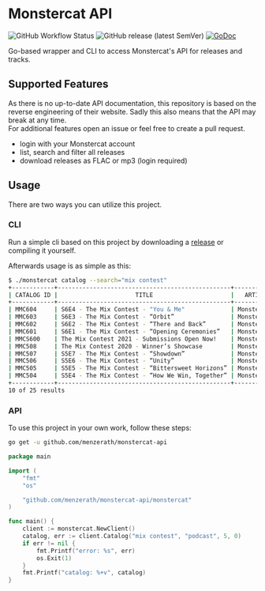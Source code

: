 # Monstercat API

![GitHub Workflow Status](https://img.shields.io/github/workflow/status/menzerath/monstercat-api/go)
![GitHub release (latest SemVer)](https://img.shields.io/github/v/release/menzerath/monstercat-api)
[![GoDoc](https://img.shields.io/static/v1?label=godoc&message=reference&color=blue)](https://pkg.go.dev/github.com/menzerath/monstercat-api/monstercat?tab=doc)

Go-based wrapper and CLI to access Monstercat's API for releases and tracks.

## Supported Features

As there is no up-to-date API documentation, this repository is based on the reverse engineering of their website.
Sadly this also means that the API may break at any time.  
For additional features open an issue or feel free to create a pull request.

* login with your Monstercat account
* list, search and filter all releases
* download releases as FLAC or mp3 (login required)

## Usage

There are two ways you can utilize this project.

### CLI

Run a simple cli based on this project by downloading a [release](https://github.com/menzerath/monstercat-api/releases) or compiling it yourself.

Afterwards usage is as simple as this:

```bash
$ ./monstercat catalog --search="mix contest"
+------------+-------------------------------------------------+------------+---------+--------------+
| CATALOG ID |                      TITLE                      |   ARTIST   |  TYPE   | RELEASE DATE |
+------------+-------------------------------------------------+------------+---------+--------------+
| MMC604     | S6E4 - The Mix Contest - "You & Me"             | Monstercat | Podcast | 2021-08-11   |
| MMC603     | S6E3 - The Mix Contest - “Orbit”                | Monstercat | Podcast | 2021-08-04   |
| MMC602     | S6E2 - The Mix Contest - “There and Back”       | Monstercat | Podcast | 2021-07-28   |
| MMC601     | S6E1 - The Mix Contest - “Opening Ceremonies”   | Monstercat | Podcast | 2021-07-21   |
| MMCS600    | The Mix Contest 2021 - Submissions Open Now!    | Monstercat | Podcast | 2021-05-19   |
| MMC508     | The Mix Contest 2020 - Winner’s Showcase        | Monstercat | Podcast | 2020-09-23   |
| MMC507     | S5E7 - The Mix Contest - “Showdown”             | Monstercat | Podcast | 2020-09-02   |
| MMC506     | S5E6 - The Mix Contest - “Unity”                | Monstercat | Podcast | 2020-08-26   |
| MMC505     | S5E5 - The Mix Contest - “Bittersweet Horizons” | Monstercat | Podcast | 2020-08-19   |
| MMC504     | S5E4 - The Mix Contest - “How We Win, Together” | Monstercat | Podcast | 2020-08-12   |
+------------+-------------------------------------------------+------------+---------+--------------+
10 of 25 results
```

### API

To use this project in your own work, follow these steps:

```bash
go get -u github.com/menzerath/monstercat-api
```

```go
package main

import (
	"fmt"
	"os"

	"github.com/menzerath/monstercat-api/monstercat"
)

func main() {
	client := monstercat.NewClient()
	catalog, err := client.Catalog("mix contest", "podcast", 5, 0)
	if err != nil {
		fmt.Printf("error: %s", err)
		os.Exit(1)
	}
	fmt.Printf("catalog: %+v", catalog)
}
```
